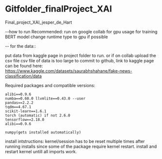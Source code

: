 # Gitfolder_finalProject_XAI
Final_project_XAI_jesper_de_Hart

--how to run
    Recommended: run on google collab for gpu usage for training BERT model
    change runtime type to gpu if possible


-- for the data::

put data from kaggle page in project folder to run. or if on collab upload the csv file
csv file of data is too large to commit to github, link to kaggle page can be found here:
https://www.kaggle.com/datasets/saurabhshahane/fake-news-classification/data



Required packages and compatible versions: 


    alibi==0.9.6 
    numba==0.60.0 llvmlite==0.43.0 --user 
    pandas==2.2.2
    tqdm==4.67.1
    scikit-learn==1.6.1
    torch (automatic) if not 2.6.0
    tensorflow==2.18.0
    alibi==0.9.6 

    numpy(gets installed automatically)


install intstructions:
    kernel/session has to be reset multiple times after running installs since some of the package require kernel restart.
    install and restart kernel untill all imports work.